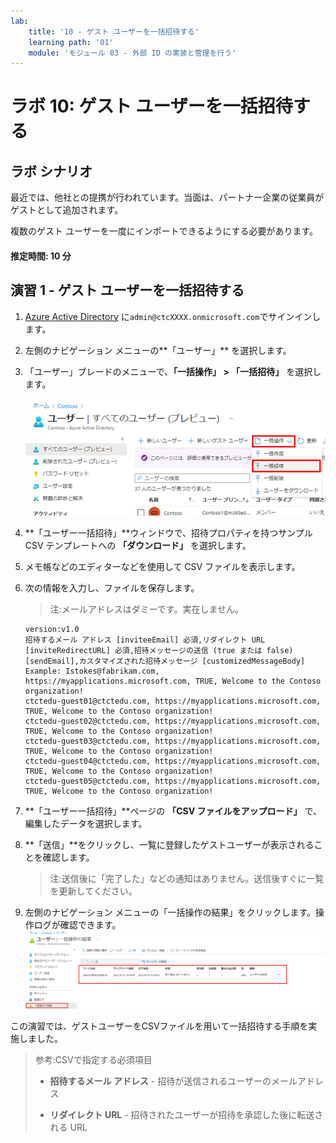 ```yaml
---
lab:
    title: '10 - ゲスト ユーザーを一括招待する'
    learning path: '01'
    module: 'モジュール 03 - 外部 ID の実装と管理を行う'
---
```


# ラボ 10: ゲスト ユーザーを一括招待する

## ラボ シナリオ

最近では、他社との提携が行われています。当面は、パートナー企業の従業員がゲストとして追加されます。

複数のゲスト ユーザーを一度にインポートできるようにする必要があります。

#### 推定時間: 10 分

## 演習 1 - ゲスト ユーザーを一括招待する

1. [Azure Active Directory]( https://portal.azure.com/#blade/Microsoft_AAD_IAM/ActiveDirectoryMenuBlade/Overview) に`admin@ctcXXXX.onmicrosoft.com`でサインインします。

1. 左側のナビゲーション メニューの**「ユーザー」** を選択します。

1. 「ユーザー」ブレードのメニューで、**「一括操作」 > 「一括招待」** を選択します。

     ![「一括操作」と「一括招待」のメニュー オプションが強調表示された「すべてのユーザー」ページを表示する画面イメージ](./media/lp1-mod3-bulk-invite-option.png)

1. **「ユーザー一括招待」**ウィンドウで、招待プロパティを持つサンプル CSV テンプレートへの **「ダウンロード」** を選択します。

1. メモ帳などのエディターなどを使用して CSV ファイルを表示します。

1. 次の情報を入力し、ファイルを保存します。

    > 注:メールアドレスはダミーです。実在しません。

    ```
    version:v1.0
    招待するメール アドレス [inviteeEmail] 必須,リダイレクト URL [inviteRedirectURL] 必須,招待メッセージの送信 (true または false) [sendEmail],カスタマイズされた招待メッセージ [customizedMessageBody]
    Example: Istokes@fabrikam.com, https://myapplications.microsoft.com, TRUE, Welcome to the Contoso organization!
    ctctedu-guest01@ctctedu.com, https://myapplications.microsoft.com, TRUE, Welcome to the Contoso organization!
    ctctedu-guest02@ctctedu.com, https://myapplications.microsoft.com, TRUE, Welcome to the Contoso organization!
    ctctedu-guest03@ctctedu.com, https://myapplications.microsoft.com, TRUE, Welcome to the Contoso organization!
    ctctedu-guest04@ctctedu.com, https://myapplications.microsoft.com, TRUE, Welcome to the Contoso organization!
    ctctedu-guest05@ctctedu.com, https://myapplications.microsoft.com, TRUE, Welcome to the Contoso organization!
    ```

1. **「ユーザー一括招待」**ページの **「CSV ファイルをアップロード」** で、編集したデータを選択します。

1. **「送信」**をクリックし、一覧に登録したゲストユーザーが表示されることを確認します。

    > 注:送信後に「完了した」などの通知はありません。送信後すぐに一覧を更新してください。

1. 左側のナビゲーション メニューの「一括操作の結果」をクリックします。操作ログが確認できます。![一括操作の結果を表示する画面イメージ](./media/lp1-mod3-bulk-operations-results.png)



この演習では、ゲストユーザーをCSVファイルを用いて一括招待する手順を実施しました。

> 参考:CSVで指定する必須項目
>
> - **招待するメール アドレス** - 招待が送信されるユーザーのメールアドレス
>
> - **リダイレクト URL** - 招待されたユーザーが招待を承認した後に転送される URL
>

